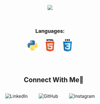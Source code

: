 <p align="center">
  <a href="https://github.com/DenverCoder1/readme-typing-svg"><img src="https://readme-typing-svg.herokuapp.com?font=Time+New+Roman&color=cyan&size=25&center=true&vCenter=true&width=600&height=100&lines=Hi!+My+name+is+Lucas+Bravo+👋;++;Python+Developer,;Some+knowledge+in+HTML+and+CSS,;Active+Learner/Researcher,;Love+to+start+new+projects!"></a>
</p>

<br>
<h3 align="center">Languages:</h3>
<p align="center">
  <a href="https://www.python.org" target="_blank" rel="noreferrer"><img src="https://raw.githubusercontent.com/devicons/devicon/master/icons/python/python-original.svg" alt="python" width="40" height="40"/></a>
  &nbsp;&nbsp;
  <a href="https://www.w3.org/html/" target="_blank" rel="noreferrer"><img src="https://raw.githubusercontent.com/devicons/devicon/master/icons/html5/html5-original-wordmark.svg" alt="html5" width="40" height="40"/></a>
  &nbsp;&nbsp;
  <a href="https://www.w3schools.com/css/" target="_blank" rel="noreferrer"><img src="https://raw.githubusercontent.com/devicons/devicon/master/icons/css3/css3-original-wordmark.svg" alt="css3" width="40" height="40"/></a>
</p><br>


<!-- Connect with me -->
<div id="user-content-toc">
  <ul align="center">
    <summary><h2 style="display: inline-block">Connect With Me🤝</h2></summary>
  </ul>
</div>

<div align="center" style="margin-top: 10px;">
  <a href="https://www.linkedin.com/in/lucas-bravo-9211a4264/" target="_blank" style="margin: 0 10px; text-decoration: none; outline: none;"><img src="https://img.icons8.com/doodle/40/000000/linkedin--v2.png" alt="LinkedIn"></a>
  &nbsp;&nbsp;
  <a href="https://github.com/lucasbravo00" target="_blank" style="margin: 0 10px; text-decoration: none; outline: none;"><img src="https://img.icons8.com/doodle/40/000000/github--v1.png" alt="GitHub"></a>
  &nbsp;&nbsp;
  <a href="https://www.instagram.com/lucas.bravoo_/" target="_blank" style="margin: 0 10px; text-decoration: none; outline: none;"><img src="https://img.icons8.com/doodle/40/000000/instagram-new--v2.png" alt="Instagram"></a>
</div>
